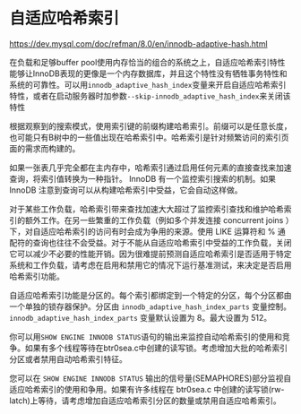 # 自适应哈希索引

<https://dev.mysql.com/doc/refman/8.0/en/innodb-adaptive-hash.html>

在负载和足够buffer pool使用内存恰当的组合的系统之上，自适应哈希索引特性能够让InnoDB表现的更像是一个内存数据库，并且这个特性没有牺牲事务特性和系统的可靠性。可以用`innodb_adaptive_hash_index`变量来开启自适应哈希索引特性，或者在启动服务器时加参数`--skip-innodb_adaptive_hash_index`来关闭该特性

根据观察到的搜索模式，使用索引键的前缀构建哈希索引。前缀可以是任意长度，也可能只有B树中的一些值出现在哈希索引中。哈希索引是针对频繁访问的索引页面的需求而构建的。

如果一张表几乎完全都在主内存中，哈希索引通过启用任何元素的直接查找来加速查询，将索引值转换为一种指针。 InnoDB 有一个监控索引搜索的机制。如果 InnoDB 注意到查询可以从构建哈希索引中受益，它会自动这样做。

对于某些工作负载，哈希索引带来查找加速大大超过了监控索引查找和维护哈希索引的额外工作。在另一些繁重的工作负载（例如多个并发连接 concurrent joins ）下，对自适应哈希索引的访问有时会成为争用的来源。使用 LIKE 运算符和 % 通配符的查询也往往不会受益。对于不能从自适应哈希索引中受益的工作负载，关闭它可以减少不必要的性能开销。因为很难提前预测自适应哈希索引是否适用于特定系统和工作负载，请考虑在启用和禁用它的情况下运行基准测试，来决定是否启用哈希索引功能。

自适应哈希索引功能是分区的。每个索引都绑定到一个特定的分区，每个分区都由一个单独的锁存器保护。分区由 `innodb_adaptive_hash_index_parts` 变量控制。 `innodb_adaptive_hash_index_parts` 变量默认设置为 8。最大设置为 512。

你可以用`SHOW ENGINE INNODB STATUS`语句的输出来监控自动哈希索引的使用和竞争。如果有多个线程等待在btr0sea.c中创建的读写锁。考虑增加大批的哈希索引分区或者禁用自动哈希索引特征。

您可以在 `SHOW ENGINE INNODB STATUS` 输出的信号量(SEMAPHORES)部分监视自适应哈希索引的使用和争用。如果有许多线程在 btr0sea.c 中创建的读写锁(rw-latch)上等待，请考虑增加自适应哈希索引分区的数量或禁用自适应哈希索引。